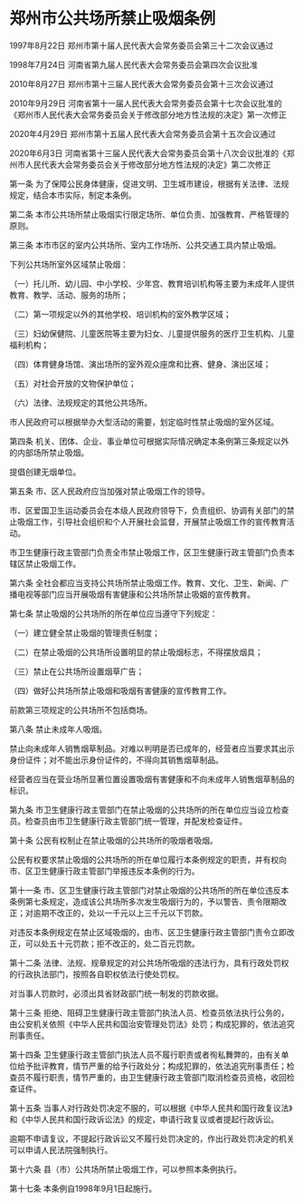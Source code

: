 # 郑州市公共场所禁止吸烟条例

1997年8月22日 郑州市第十届人民代表大会常务委员会第三十二次会议通过

1998年7月24日 河南省第九届人民代表大会常务委员会第四次会议批准

2010年8月27日 郑州市第十三届人民代表大会常务委员会第十三次会议通过

2010年9月29日 河南省第十一届人民代表大会常务委员会第十七次会议批准的《郑州市人民代表大会常务委员会关于修改部分地方性法规的决定》第一次修正

2020年4月29日 郑州市第十五届人民代表大会常务委员会第十五次会议通过

2020年6月3日 河南省第十三届人民代表大会常务委员会第十八次会议批准的《郑州市人民代表大会常务委员会关于修改部分地方性法规的决定》第二次修正



第一条 为了保障公民身体健康，促进文明、卫生城市建设，根据有关法律、法规规定，结合本市实际，制定本条例。

第二条 本市公共场所禁止吸烟实行限定场所、单位负责、加强教育、严格管理的原则。

第三条 本市市区的室内公共场所、室内工作场所、公共交通工具内禁止吸烟。

下列公共场所室外区域禁止吸烟：

（一）托儿所、幼儿园、中小学校、少年宫、教育培训机构等主要为未成年人提供教育、教学、活动、服务的场所；

（二）第一项规定以外的其他学校、培训机构的室外教学区域；

（三）妇幼保健院、儿童医院等主要为妇女、儿童提供服务的医疗卫生机构、儿童福利机构；

（四）体育健身场馆、演出场所的室外观众座席和比赛、健身、演出区域；

（五）对社会开放的文物保护单位；

（六）法律、法规规定的其他公共场所。

市人民政府可以根据举办大型活动的需要，划定临时性禁止吸烟的室外区域。

第四条 机关、团体、企业、事业单位可根据实际情况确定本条例第三条规定以外的内部场所禁止吸烟。

提倡创建无烟单位。

第五条 市、区人民政府应当加强对禁止吸烟工作的领导。

市、区爱国卫生运动委员会在本级人民政府领导下，负责组织、协调有关部门的禁止吸烟工作，引导社会组织和个人开展社会监督，开展禁止吸烟工作的宣传教育活动。

市卫生健康行政主管部门负责全市禁止吸烟工作，区卫生健康行政主管部门负责本辖区禁止吸烟工作。

第六条 全社会都应当支持公共场所禁止吸烟工作。教育、文化、卫生、新闻、广播电视等部门应当开展吸烟有害健康和公共场所禁止吸姻的宣传教育。

第七条 禁止吸烟的公共场所的所在单位应当遵守下列规定：

（一）建立健全禁止吸烟的管理责任制度；

（二）在禁止吸烟的公共场所设置明显的禁止吸烟标志，不得摆放烟具；

（三）禁止在公共场所设置烟草广告；

（四）做好公共场所禁止吸烟和吸烟有害健康的宣传教育工作。

前款第三项规定的公共场所不包括商场。

第八条 禁止未成年人吸烟。

禁止向未成年人销售烟草制品。对难以判明是否已成年的，经营者应当要求其出示身份证件；对不能出示身份证件的，不得向其销售烟草制品。

经营者应当在营业场所显著位置设置吸烟有害健康和不向未成年人销售烟草制品的标识。

第九条 市卫生健康行政主管部门在禁止吸烟的公共场所的所在单位应当设立检查员。检查员由市卫生健康行政主管部门统一管理，并配发检查证件。

第十条 公民有权制止在禁止吸烟的公共场所的吸烟者吸烟。

公民有权要求禁止吸烟的公共场所的所在单位履行本条例规定的职责，并有权向市、区卫生健康行政主管部门举报违反本条例的行为。

第十一条 市、区卫生健康行政主管部门对禁止吸烟的公共场所的所在单位违反本条例第七条规定，造成该公共场所多次发生吸烟行为的，予以警告、责令限期改正；对逾期不改正的，处以一千元以上三千元以下罚款。

对违反本条例规定在禁止区域吸烟的，由市、区卫生健康行政主管部门责令立即改正，可以处五十元罚款；拒不改正的，处二百元罚款。

第十二条 法律、法规、规章规定的对公共场所吸烟的违法行为，具有行政处罚权的行政执法部门，按照各自职权依法行使处罚权。

对当事人罚款时，必须出具省财政部门统一制发的罚款收据。

第十三条 拒绝、阻碍卫生健康行政主管部门执法人员、检查员依法执行公务的，由公安机关依照《中华人民共和国治安管理处罚法》处罚；构成犯罪的，依法追究刑事责任。

第十四条 卫生健康行政主管部门执法人员不履行职责或者徇私舞弊的，由有关单位给予批评教育，情节严重的给予行政处分；构成犯罪的，依法追究刑事责任；检查员不履行职责，情节严重的，由卫生健康行政主管部门取消检查员资格，收回检查证件。

第十五条 当事人对行政处罚决定不服的，可以根据《中华人民共和国行政复议法》和《中华人民共和国行政诉讼法》的规定，申请行政复议或者提起行政诉讼。

逾期不申请复议，不提起行政诉讼又不履行处罚决定的，作出行政处罚决定的机关可以申请人民法院强制执行。

第十六条 县（市）公共场所禁止吸烟工作，可以参照本条例执行。

第十七条 本条例自1998年9月1日起施行。